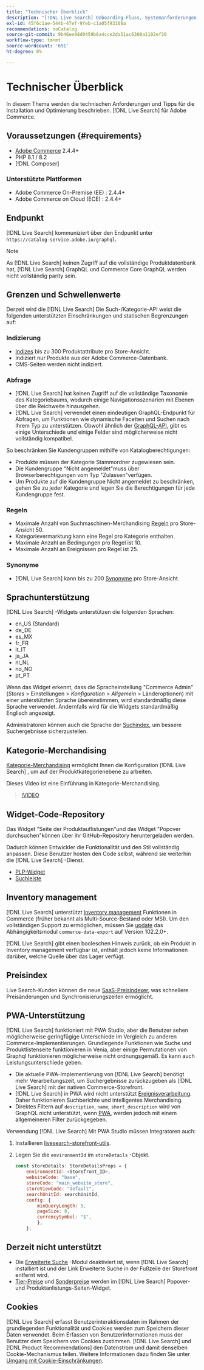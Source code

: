 ```yaml
---
title: "Technischer Überblick"
description: "[!DNL Live Search] Onboarding-Fluss, Systemanforderungen, Grenzen und Einschränkungen"
exl-id: 45f6c1ae-544b-47ef-9feb-c1a05f93108a
recommendations: noCatalog
source-git-commit: 9b46ee98d0459b6a4cce2da51ac6308a1102ef30
workflow-type: tm+mt
source-wordcount: '691'
ht-degree: 0%

---
```


# Technischer Überblick

In diesem Thema werden die technischen Anforderungen und Tipps für die Installation und Optimierung beschrieben. [!DNL Live Search] für Adobe Commerce.

## Voraussetzungen {#requirements}

* [Adobe Commerce](https://business.adobe.com/products/magento/magento-commerce.html) 2.4.4+
* PHP 8.1 / 8.2
* [!DNL Composer]

### Unterstützte Plattformen

* Adobe Commerce On-Premise (EE) : 2.4.4+
* Adobe Commerce on Cloud (ECE) : 2.4.4+

## Endpunkt

[!DNL Live Search] kommuniziert über den Endpunkt unter `https://catalog-service.adobe.io/graphql`.

>[!NOTE]
>
>As [!DNL Live Search] keinen Zugriff auf die vollständige Produktdatenbank hat, [!DNL Live Search] GraphQL und Commerce Core GraphQL werden nicht vollständig parity sein.

## Grenzen und Schwellenwerte

Derzeit wird die [!DNL Live Search] Die Such-/Kategorie-API weist die folgenden unterstützten Einschränkungen und statischen Begrenzungen auf:

### Indizierung

* [Indizes](indexing.md) bis zu 300 Produktattribute pro Store-Ansicht.
* Indiziert nur Produkte aus der Adobe Commerce-Datenbank.
* CMS-Seiten werden nicht indiziert.

### Abfrage

* [!DNL Live Search] hat keinen Zugriff auf die vollständige Taxonomie des Kategoriebaums, wodurch einige Navigationsszenarien mit Ebenen über die Reichweite hinausgehen.
* [!DNL Live Search] verwendet einen eindeutigen GraphQL-Endpunkt für Abfragen, um Funktionen wie dynamische Facetten und Suchen nach Ihrem Typ zu unterstützen. Obwohl ähnlich der [GraphQL-API](https://developer.adobe.com/commerce/webapi/graphql/), gibt es einige Unterschiede und einige Felder sind möglicherweise nicht vollständig kompatibel.

So beschränken Sie Kundengruppen mithilfe von Katalogberechtigungen:

* Produkte müssen der Kategorie Stammordner zugewiesen sein.
* Die Kundengruppe &quot;Nicht angemeldet&quot;muss über Browserberechtigungen vom Typ &quot;Zulassen&quot;verfügen.
* Um Produkte auf die Kundengruppe Nicht angemeldet zu beschränken, gehen Sie zu jeder Kategorie und legen Sie die Berechtigungen für jede Kundengruppe fest.

### Regeln

* Maximale Anzahl von Suchmaschinen-Merchandising [Regeln](rules.md) pro Store-Ansicht 50.
* Kategorievermarktung kann eine Regel pro Kategorie enthalten.
* Maximale Anzahl an Bedingungen pro Regel ist 10.
* Maximale Anzahl an Ereignissen pro Regel ist 25.

### Synonyme

* [!DNL Live Search] kann bis zu 200 [Synonyme](synonyms.md) pro Store-Ansicht.

## Sprachunterstützung

[!DNL Live Search] -Widgets unterstützen die folgenden Sprachen:

* en_US (Standard)
* de_DE
* es_MX
* fr_FR
* it_IT
* ja_JA
* nl_NL
* no_NO
* pt_PT

Wenn das Widget erkennt, dass die Spracheinstellung &quot;Commerce Admin&quot;(_Stores_ > Einstellungen > _Konfiguration_ > _Allgemein_ > Länderoptionen) mit einer unterstützten Sprache übereinstimmen, wird standardmäßig diese Sprache verwendet. Andernfalls wird für die Widgets standardmäßig Englisch angezeigt.

Administratoren können auch die Sprache der [Suchindex](settings.md#language), um bessere Suchergebnisse sicherzustellen.

## Kategorie-Merchandising

[Kategorie-Merchandising](category-merch.md) ermöglicht Ihnen die Konfiguration [!DNL Live Search] , um auf der Produktkategorienebene zu arbeiten.

Dieses Video ist eine Einführung in Kategorie-Merchandising.

>[!VIDEO](https://video.tv.adobe.com/v/3424617)

## Widget-Code-Repository

Das Widget &quot;Seite der Produktauflistungen&quot;und das Widget &quot;Popover durchsuchen&quot;können über ihr GitHub-Repository heruntergeladen werden.

Dadurch können Entwickler die Funktionalität und den Stil vollständig anpassen. Diese Benutzer hosten den Code selbst, während sie weiterhin die [!DNL Live Search] -Dienst.

* [PLP-Widget](https://github.com/adobe/storefront-product-listing-page)
* [Suchleiste](https://github.com/adobe/storefront-search-as-you-type)

## Inventory management

[!DNL Live Search] unterstützt [Inventory management](https://experienceleague.adobe.com/docs/commerce-admin/inventory/introduction.html) Funktionen in Commerce (früher bekannt als Multi-Source-Bestand oder MSI). Um den vollständigen Support zu ermöglichen, müssen Sie [update](install.md#update) das Abhängigkeitsmodul `commerce-data-export` auf Version 102.2.0+.

[!DNL Live Search] gibt einen booleschen Hinweis zurück, ob ein Produkt in Inventory management verfügbar ist, enthält jedoch keine Informationen darüber, welche Quelle über das Lager verfügt.

## Preisindex

Live Search-Kunden können die neue [SaaS-Preisindexer](../price-index/index.md), was schnellere Preisänderungen und Synchronisierungszeiten ermöglicht.

## PWA-Unterstützung

[!DNL Live Search] funktioniert mit PWA Studio, aber die Benutzer sehen möglicherweise geringfügige Unterschiede im Vergleich zu anderen Commerce-Implementierungen. Grundlegende Funktionen wie Suche und Produktlistenseite funktionieren in Venia, aber einige Permutationen von Graphql funktionieren möglicherweise nicht ordnungsgemäß. Es kann auch Leistungsunterschiede geben.

* Die aktuelle PWA-Implementierung von [!DNL Live Search] benötigt mehr Verarbeitungszeit, um Suchergebnisse zurückzugeben als [!DNL Live Search] mit der nativen Commerce-Storefront.
* [!DNL Live Search] in PWA wird nicht unterstützt [Ereignisverarbeitung](https://developer.adobe.com/commerce/services/shared-services/storefront-events/sdk/). Daher funktionieren Suchberichte und intelligentes Merchandising.
* Direktes Filtern auf `description`, `name`, `short_description` wird von GraphQL nicht unterstützt, wenn [PWA](https://developer.adobe.com/commerce/pwa-studio/), werden jedoch mit einem allgemeineren Filter zurückgegeben.

Verwendung [!DNL Live Search] Mit PWA Studio müssen Integratoren auch:

1. Installieren [livesearch-storefront-utils](https://www.npmjs.com/package/@magento/ds-livesearch-storefront-utils).
1. Legen Sie die `environmentId` im `storeDetails` -Objekt.

   ```javascript
   const storeDetails: StoreDetailsProps = {
       environmentId: <Storefront_ID>,
       websiteCode: "base",
       storeCode: "main_website_store",
       storeViewCode: "default",
       searchUnitId: searchUnitId,
       config: {
           minQueryLength: 5,
           pageSize: 8,
           currencySymbol: "$",
           },
       };
   ```

## Derzeit nicht unterstützt

* Die [Erweiterte Suche](https://experienceleague.adobe.com/docs/commerce-admin/catalog/catalog/search/search.html#advanced-search) -Modul deaktiviert ist, wenn [!DNL Live Search] installiert ist und der Link Erweiterte Suche in der Fußzeile der Storefront entfernt wird.
* [Tier-Preise](https://experienceleague.adobe.com/docs/commerce-admin/catalog/products/pricing/product-price-tier.html) und [Sonderpreise](https://experienceleague.adobe.com/docs/commerce-admin/catalog/products/pricing/product-price-special.html) werden im [!DNL Live Search] Popover- und Produktanlistungs-Seiten-Widget.

## Cookies

[!DNL Live Search] erfasst Benutzerinteraktionsdaten im Rahmen der grundlegenden Funktionalität und Cookies werden zum Speichern dieser Daten verwendet. Beim Erfassen von Benutzerinformationen muss der Benutzer dem Speichern von Cookies zustimmen. [!DNL Live Search] und [!DNL Product Recommendations] den Datenstrom und damit denselben Cookie-Mechanismus teilen. Weitere Informationen dazu finden Sie unter [Umgang mit Cookie-Einschränkungen](https://experienceleague.adobe.com/docs/commerce-merchant-services/product-recommendations/developer/setting-cookie.html).
